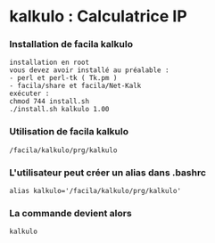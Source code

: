 # kalkulo : Calculatrice IP
### Installation de facila kalkulo
```
installation en root
vous devez avoir installé au préalable :
- perl et perl-tk ( Tk.pm )
- facila/share et facila/Net-Kalk
exécuter :
chmod 744 install.sh
./install.sh kalkulo 1.00
```
### Utilisation de facila kalkulo
```
/facila/kalkulo/prg/kalkulo
```
### L'utilisateur peut créer un alias dans .bashrc
```
alias kalkulo='/facila/kalkulo/prg/kalkulo'
```
### La commande devient alors
```
kalkulo
```
